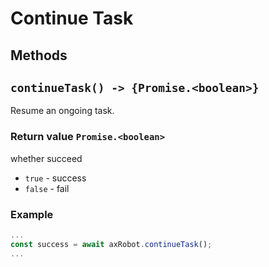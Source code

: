 # Continue Task

## Methods

## `continueTask() -> {Promise.<boolean>}`

Resume an ongoing task.

### Return value `Promise.<boolean>`

whether succeed

* `true` - success
* `false` - fail

### Example

```javascript
...
const success = await axRobot.continueTask();
...
```
